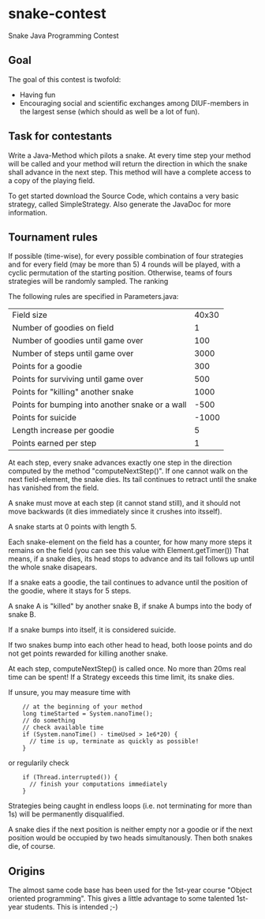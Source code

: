 snake-contest
=============

Snake Java Programming Contest

Goal
----
The goal of this contest is twofold:

* Having fun
* Encouraging social and scientific exchanges among DIUF-members in the largest sense (which should as well be a lot of fun).

Task for contestants
--------------------
Write a Java-Method which pilots a snake. At every time step your method will be called and your method will return the direction in which the snake shall advance in the next step. This method will have a complete access to a copy of the playing field.

To get started download the Source Code, which contains a very basic strategy, called SimpleStrategy. Also generate the JavaDoc for more information.

Tournament rules
----------------
If possible (time-wise), for every possible combination of four strategies and for every field (may be more than 5) 4 rounds will be played, with a cyclic permutation of the starting position. Otherwise, teams of fours strategies will be randomly sampled. The ranking

The following rules are specified in Parameters.java:
<table>
<tr><td>Field size</td><td>40x30</td></tr>
<tr><td>Number of goodies on field</td><td>1</td></tr>
<tr><td>Number of goodies until game over</td><td>100</td></tr>
<tr><td>Number of steps until game over</td><td>3000</td></tr>
<tr><td>Points for a goodie</td><td>300</td></tr>
<tr><td>Points for surviving until game over</td><td>500</td></tr>
<tr><td>Points for "killing" another snake</td><td>1000</td></tr>
<tr><td>Points for bumping into another snake or a wall</td><td>-500</td></tr>
<tr><td>Points for suicide</td><td>-1000</td></tr>
<tr><td>Length increase per goodie</td><td>5</td></tr>
<tr><td>Points earned per step</td><td>1</td></tr>
</table>

At each step, every snake advances exactly one step in the direction computed by the method "computeNextStep()". If one cannot walk on the next field-element, the snake dies. Its tail continues to retract until the snake has vanished from the field.

A snake must move at each step (it cannot stand still), and it should not move backwards (it dies immediately since it crushes into itsself).

A snake starts at 0 points with length 5.

Each snake-element on the field has a counter, for how many more steps it remains on the field (you can see this value with Element.getTimer()) That means, if a snake dies, its head stops to advance and its tail follows up until the whole snake disapears.

If a snake eats a goodie, the tail continues to advance until the position of the goodie, where it stays for 5 steps.

A snake A is "killed" by another snake B, if snake A bumps into the body of snake B.

If a snake bumps into itself, it is considered suicide.

If two snakes bump into each other head to head, both loose points and do not get points rewarded for killing another snake.

At each step, computeNextStep() is called once. No more than 20ms real time can be spent! If a Strategy exceeds this time limit, its snake dies.

If unsure, you may measure time with

        // at the beginning of your method
        long timeStarted = System.nanoTime();
        // do something
        // check available time
        if (System.nanoTime() - timeUsed > 1e6*20) {
          // time is up, terminate as quickly as possible!
        }
      

or regularily check

        if (Thread.interrupted()) {
          // finish your computations immediately
        }
      

Strategies being caught in endless loops (i.e. not terminating for more than 1s) will be permanently disqualified.

A snake dies if the next position is neither empty nor a goodie or if the next position would be occupied by two heads simultanously. Then both snakes die, of course.

Origins
-------
The almost same code base has been used for the 1st-year course "Object oriented programming". This gives a little advantage to some talented 1st-year students. This is intended ;-) 
